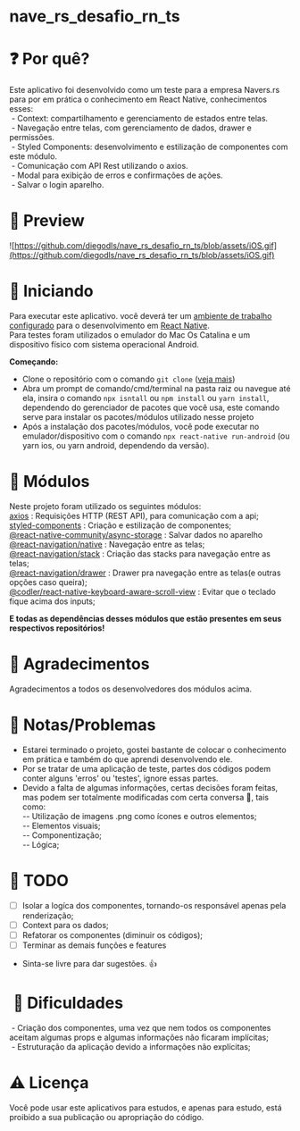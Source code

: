 # nave_rs_desafio_rn_ts

# :question: Por quê? 
Este aplicativo foi desenvolvido como um teste para a empresa Navers.rs para por em prática o conhecimento em React Native, conhecimentos esses: </br>
 - Context: compartilhamento e gerenciamento de estados entre telas. </br>
 - Navegação entre telas, com gerenciamento de dados, drawer e permissões. </br>
 - Styled Components: desenvolvimento e estilização de componentes com este módulo. </br>
 - Comunicação com API Rest utilizando o axios. </br>
 - Modal para exibição de erros e confirmações de ações. </br>
 - Salvar o login aparelho. </br>


# :iphone: Preview

![https://github.com/diegodls/nave_rs_desafio_rn_ts/blob/assets/iOS.gif](https://github.com/diegodls/nave_rs_desafio_rn_ts/blob/assets/iOS.gif) 

# :rocket: Iniciando
Para executar este aplicativo. você deverá ter um [ambiente de trabalho configurado](https://www.google.com/) para o desenvolvimento em [React Native](https://reactnative.dev).</br>
Para testes foram utilizados o emulador do Mac Os Catalina e um dispositivo físico com sistema operacional Android.</br>

**Começando:**
* Clone o repositório com o comando `git clone` ([veja mais](https://help.github.com/pt/github/creating-cloning-and-archiving-repositories/cloning-a-repository))
* Abra um prompt de comando/cmd/terminal na pasta raiz ou navegue até ela, insira o comando `npx isntall` ou `npm install` ou `yarn install`, dependendo do gerenciador de pacotes que você usa, este comando serve para instalar os pacotes/módulos utilizado nesse projeto
* Após a instalação dos pacotes/módulos, você pode executar no emulador/dispositivo com o comando `npx react-native run-android` (ou yarn ios, ou yarn android, dependendo da versão).

# :nut_and_bolt: Módulos
Neste projeto foram utilizado os seguintes módulos:</br>
[axios](https://github.com/axios/axios) : Requisições HTTP (REST API), para comunicação com a api; </br>
[styled-components](https://styled-components.com/docs/basics#react-native) : Criação e estilização de componentes; </br>
[@react-native-community/async-storage](https://github.com/react-native-community/async-storage) : Salvar dados no aparelho </br>
[@react-navigation/native](https://reactnavigation.org/docs/getting-started) : Navegação entre as telas; </br>
[@react-navigation/stack](https://reactnavigation.org/docs/hello-react-navigation/#installing-the-stack-navigator-library) : Criação das stacks para navegação entre as telas; </br>
[@react-navigation/drawer](https://reactnavigation.org/docs/drawer-based-navigation/) : Drawer pra navegação entre as telas(e outras opções caso queira); </br>
[@codler/react-native-keyboard-aware-scroll-view](https://www.npmjs.com/package/@codler/react-native-keyboard-aware-scroll-view) : Evitar que o teclado fique acima dos inputs; </br>

**E todas as dependências desses módulos que estão presentes em seus respectivos repositórios!**

# :clap: Agradecimentos
Agradecimentos a todos os desenvolvedores dos módulos acima.

# :page_with_curl: Notas/Problemas
- Estarei terminado o projeto, gostei bastante de colocar o conhecimento em prática e também do que aprendi desenvolvendo ele.</br>
- Por se tratar de uma aplicação de teste, partes dos códigos podem conter alguns 'erros' ou 'testes', ignore essas partes.</br>
- Devido a falta de algumas informações, certas decisões foram feitas, mas podem ser totalmente modificadas com certa conversa :beers:, tais como:</br>
-- Utilização de imagens .png como ícones e outros elementos; </br>
-- Elementos visuais; </br>
-- Componentização;</br>
-- Lógica;</br>

# :construction_worker: TODO
- [ ] Isolar a logíca dos componentes, tornando-os responsável apenas pela renderização;
- [ ] Context para os dados;
- [ ] Refatorar os componentes (diminuir os códigos);
- [ ] Terminar as demais funções e features
- Sinta-se livre para dar sugestões. :thumbsup:</br>

#  :rotating_light: Dificuldades
 - Criação dos componentes, uma vez que nem todos os componentes aceitam algumas props e algumas informações não ficaram implícitas;</br>
 - Estruturação da aplicação devido a informações não explícitas;

# :warning: Licença
Você pode usar este aplicativos para estudos, e apenas para estudo, está proibido a sua publicação ou apropriação do código.
